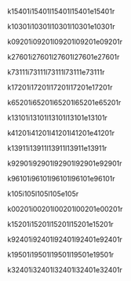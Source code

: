 k15401i15401l15401l15401e15401r

k10301i10301l10301l10301e10301r

k09201i09201l09201l09201e09201r

k27601i27601l27601l27601e27601r

k73111i73111l73111l73111e73111r

k17201i17201l17201l17201e17201r

k65201i65201l65201l65201e65201r

k13101i13101l13101l13101e13101r‌

k41201i41201l41201l41201e41201r

k13911i13911l13911l13911e13911r

k92901i92901l92901l92901e92901r

k96101i96101l96101l96101e96101r


k105i105l105l105e105r

k00201i00201l00201l00201e00201r

k15201i15201l15201l15201e15201r

k92401i92401l92401l92401e92401r

k19501i19501l19501l19501e19501r

k32401i32401l32401l32401e32401r
